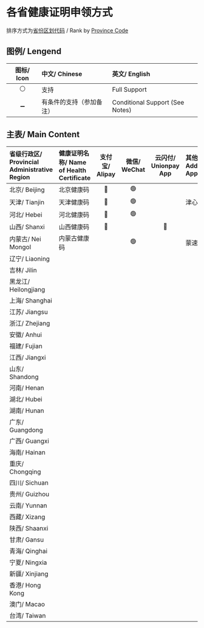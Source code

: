 # 各省健康证明申领方式

排序方式为[省份区划代码](https://www.zhihu.com/question/47054184/answer/364140115) / Rank by [Province Code](https://www.zhihu.com/question/47054184/answer/364140115)

## 图例/ Lengend

| 图标/ Icon | 中文/ Chinese | 英文/ English |
| :-: | :- | :- |
| ⚪ | 支持 | Full Support |
| ➖ | 有条件的支持（参加备注） | Conditional Support (See Notes) |

## 主表/ Main Content

| 省级行政区/ Provincial Administrative Region | 健康证明名称/ Name of Health Certificate | 支付宝/ Alipay | 微信/ WeChat | 云闪付/ Unionpay App | 其他/ Additional Apps |
| :- | :- | :-: | :-: | :-: | :- |
| 北京/ Beijing | 北京健康码 | 🔵 | 🟢 | | |
| 天津/ Tianjin | 天津健康码 | 🔵 | 🟢 | | 津心办 |
| 河北/ Hebei | 河北健康码 | 🔵 | 🟢 | | |
| 山西/ Shanxi | 山西健康码 | 🔵 | | 🔴 | |
| 内蒙古/ Nei Mongol | 内蒙古健康码 | | 🟢 | | 蒙速办 |
| 辽宁/ Liaoning | 
| 吉林/ Jilin | 
| 黑龙江/ Heilongjiang | 
| 上海/ Shanghai | 
| 江苏/ Jiangsu | 
| 浙江/ Zhejiang | 
| 安徽/ Anhui | 
| 福建/ Fujian | 
| 江西/ Jiangxi | 
| 山东/ Shandong | 
| 河南/ Henan | 
| 湖北/ Hubei | 
| 湖南/ Hunan | 
| 广东/ Guangdong | 
| 广西/ Guangxi | 
| 海南/ Hainan | 
| 重庆/ Chongqing | 
| 四川/ Sichuan | 
| 贵州/ Guizhou | 
| 云南/ Yunnan | 
| 西藏/ Xizang | 
| 陕西/ Shaanxi | 
| 甘肃/ Gansu | 
| 青海/ Qinghai | 
| 宁夏/ Ningxia | 
| 新疆/ Xinjiang | 
| 香港/ Hong Kong | 
| 澳门/ Macao | 
| 台湾/ Taiwan | 
